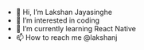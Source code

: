 - 👋 Hi, I’m Lakshan Jayasinghe
- 👀 I’m interested in coding
- 🌱 I’m currently learning React Native
- 📫 How to reach me @lakshanj

<!---
lakshanj/lakshanj is a ✨ special ✨ repository because its `README.md` (this file) appears on your GitHub profile.
You can click the Preview link to take a look at your changes.
--->
